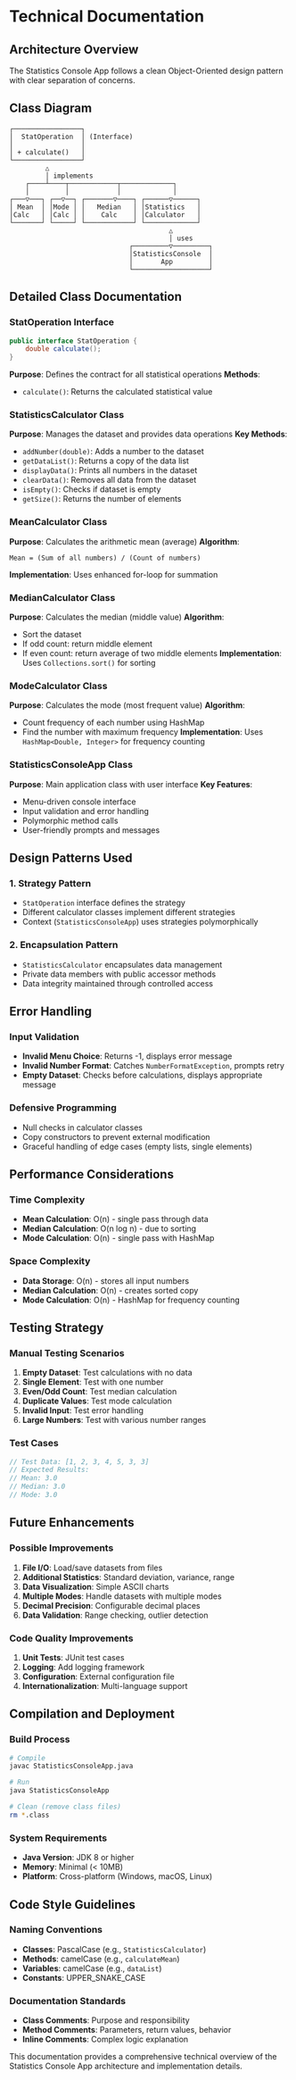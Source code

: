# Technical Documentation

## Architecture Overview

The Statistics Console App follows a clean Object-Oriented design pattern with clear separation of concerns.

## Class Diagram

```
┌─────────────────┐
│  StatOperation  │ (Interface)
│                 │
│ + calculate()   │
└─────────────────┘
         △
         │ implements
    ┌────┴────┬────────────┬─────────────┐
    │         │            │             │
┌───▽───┐ ┌──▽──┐ ┌───────▽────┐ ┌──────▽──────┐
│ Mean  │ │Mode │ │   Median   │ │Statistics   │
│Calc   │ │Calc │ │    Calc    │ │Calculator   │
└───────┘ └─────┘ └────────────┘ └─────────────┘
                                        △
                                        │ uses
                              ┌─────────▽─────────┐
                              │StatisticsConsole  │
                              │       App         │
                              └───────────────────┘
```

## Detailed Class Documentation

### StatOperation Interface
```java
public interface StatOperation {
    double calculate();
}
```
**Purpose**: Defines the contract for all statistical operations
**Methods**: 
- `calculate()`: Returns the calculated statistical value

### StatisticsCalculator Class
**Purpose**: Manages the dataset and provides data operations
**Key Methods**:
- `addNumber(double)`: Adds a number to the dataset
- `getDataList()`: Returns a copy of the data list
- `displayData()`: Prints all numbers in the dataset
- `clearData()`: Removes all data from the dataset
- `isEmpty()`: Checks if dataset is empty
- `getSize()`: Returns the number of elements

### MeanCalculator Class
**Purpose**: Calculates the arithmetic mean (average)
**Algorithm**: 
```
Mean = (Sum of all numbers) / (Count of numbers)
```
**Implementation**: Uses enhanced for-loop for summation

### MedianCalculator Class
**Purpose**: Calculates the median (middle value)
**Algorithm**:
- Sort the dataset
- If odd count: return middle element
- If even count: return average of two middle elements
**Implementation**: Uses `Collections.sort()` for sorting

### ModeCalculator Class
**Purpose**: Calculates the mode (most frequent value)
**Algorithm**:
- Count frequency of each number using HashMap
- Find the number with maximum frequency
**Implementation**: Uses `HashMap<Double, Integer>` for frequency counting

### StatisticsConsoleApp Class
**Purpose**: Main application class with user interface
**Key Features**:
- Menu-driven console interface
- Input validation and error handling
- Polymorphic method calls
- User-friendly prompts and messages

## Design Patterns Used

### 1. Strategy Pattern
- `StatOperation` interface defines the strategy
- Different calculator classes implement different strategies
- Context (`StatisticsConsoleApp`) uses strategies polymorphically

### 2. Encapsulation Pattern
- `StatisticsCalculator` encapsulates data management
- Private data members with public accessor methods
- Data integrity maintained through controlled access

## Error Handling

### Input Validation
- **Invalid Menu Choice**: Returns -1, displays error message
- **Invalid Number Format**: Catches `NumberFormatException`, prompts retry
- **Empty Dataset**: Checks before calculations, displays appropriate message

### Defensive Programming
- Null checks in calculator classes
- Copy constructors to prevent external modification
- Graceful handling of edge cases (empty lists, single elements)

## Performance Considerations

### Time Complexity
- **Mean Calculation**: O(n) - single pass through data
- **Median Calculation**: O(n log n) - due to sorting
- **Mode Calculation**: O(n) - single pass with HashMap

### Space Complexity
- **Data Storage**: O(n) - stores all input numbers
- **Median Calculation**: O(n) - creates sorted copy
- **Mode Calculation**: O(n) - HashMap for frequency counting

## Testing Strategy

### Manual Testing Scenarios
1. **Empty Dataset**: Test calculations with no data
2. **Single Element**: Test with one number
3. **Even/Odd Count**: Test median calculation
4. **Duplicate Values**: Test mode calculation
5. **Invalid Input**: Test error handling
6. **Large Numbers**: Test with various number ranges

### Test Cases
```java
// Test Data: [1, 2, 3, 4, 5, 3, 3]
// Expected Results:
// Mean: 3.0
// Median: 3.0
// Mode: 3.0
```

## Future Enhancements

### Possible Improvements
1. **File I/O**: Load/save datasets from files
2. **Additional Statistics**: Standard deviation, variance, range
3. **Data Visualization**: Simple ASCII charts
4. **Multiple Modes**: Handle datasets with multiple modes
5. **Decimal Precision**: Configurable decimal places
6. **Data Validation**: Range checking, outlier detection

### Code Quality Improvements
1. **Unit Tests**: JUnit test cases
2. **Logging**: Add logging framework
3. **Configuration**: External configuration file
4. **Internationalization**: Multi-language support

## Compilation and Deployment

### Build Process
```bash
# Compile
javac StatisticsConsoleApp.java

# Run
java StatisticsConsoleApp

# Clean (remove class files)
rm *.class
```

### System Requirements
- **Java Version**: JDK 8 or higher
- **Memory**: Minimal (< 10MB)
- **Platform**: Cross-platform (Windows, macOS, Linux)

## Code Style Guidelines

### Naming Conventions
- **Classes**: PascalCase (e.g., `StatisticsCalculator`)
- **Methods**: camelCase (e.g., `calculateMean`)
- **Variables**: camelCase (e.g., `dataList`)
- **Constants**: UPPER_SNAKE_CASE

### Documentation Standards
- **Class Comments**: Purpose and responsibility
- **Method Comments**: Parameters, return values, behavior
- **Inline Comments**: Complex logic explanation

This documentation provides a comprehensive technical overview of the Statistics Console App architecture and implementation details.
